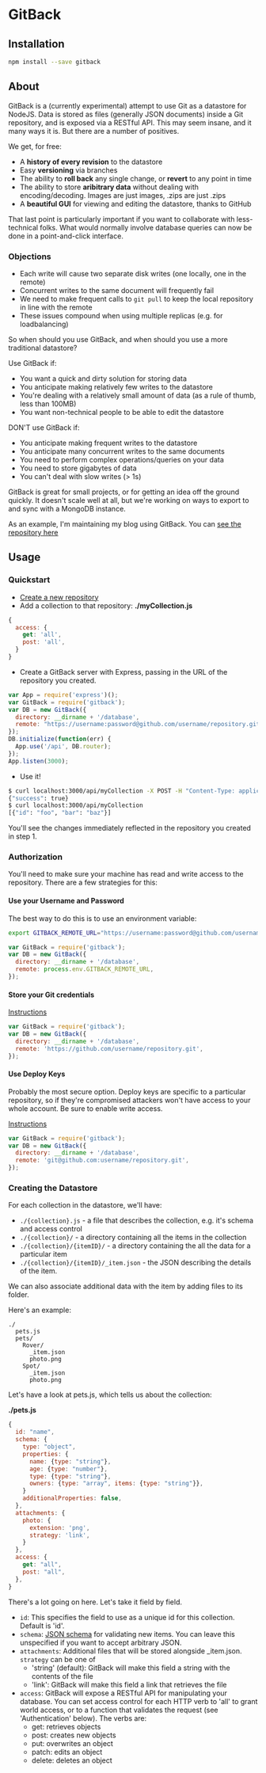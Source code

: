 # GitBack

## Installation

```bash
npm install --save gitback
```

## About

GitBack is a (currently experimental) attempt to use Git as a datastore for NodeJS. 
Data is stored as files (generally JSON documents) inside a Git repository, and is exposed
via a RESTful API. This may seem insane, and it many ways it is. But there are a number of positives.

We get, for free:
* A **history of every revision** to the datastore
* Easy **versioning** via branches
* The ability to **roll back** any single change, or **revert** to any point in time
* The ability to store **aribitrary data** without dealing with encoding/decoding. Images are just images, .zips are just .zips
* A **beautiful GUI** for viewing and editing the datastore, thanks to GitHub

That last point is particularly important if you want to collaborate with less-technical folks.
What would normally involve database queries can now be done in a point-and-click interface.

### Objections
* Each write will cause two separate disk writes (one locally, one in the remote)
* Concurrent writes to the same document will frequently fail
* We need to make frequent calls to ```git pull``` to keep the local repository in line with the remote
* These issues compound when using multiple replicas (e.g. for loadbalancing)

So when should you use GitBack, and when should you use a more traditional datastore?

Use GitBack if:
* You want a quick and dirty solution for storing data
* You anticipate making relatively few writes to the datastore
* You're dealing with a relatively small amount of data (as a rule of thumb, less than 100MB)
* You want non-technical people to be able to edit the datastore

DON'T use GitBack if:
* You anticipate making frequent writes to the datastore
* You anticipate many concurrent writes to the same documents
* You need to perform complex operations/queries on your data
* You need to store gigabytes of data
* You can't deal with slow writes (> 1s)
 
GitBack is great for small projects, or for getting an idea off the ground quickly.
It doesn't scale well at all, but we're working on ways to export to and sync with a
MongoDB instance.

As an example, I'm maintaining my blog using GitBack. You can
[see the repository here](https://github.com/bobby-brennan/gitback-blog)

## Usage

### Quickstart
* [Create a new repository](https://github.com/new)
* Add a collection to that repository:
**./myCollection.js**
```js
{
  access: {
    get: 'all',
    post: 'all',
  }
}
```
* Create a GitBack server with Express, passing in the URL of the repository you created.
```js
var App = require('express')();
var GitBack = require('gitback');
var DB = new GitBack({
  directory: __dirname + '/database',
  remote: "https://username:password@github.com/username/repository.git"
});
DB.initialize(function(err) {
  App.use('/api', DB.router);
});
App.listen(3000);
```
* Use it!
```bash
$ curl localhost:3000/api/myCollection -X POST -H "Content-Type: application/json" -d '{"id": "foo", "bar": "baz"}'
{"success": true}
$ curl localhost:3000/api/myCollection
[{"id": "foo", "bar": "baz"}]
```

You'll see the changes immediately reflected in the repository you created in step 1.

### Authorization

You'll need to make sure your machine has read and write access to the repository.
There are a few strategies for this:

#### Use your Username and Password
The best way to do this is to use an environment variable:
```bash
export GITBACK_REMOTE_URL="https://username:password@github.com/username/repository.git"
```
```js
var GitBack = require('gitback');
var DB = new GitBack({
  directory: __dirname + '/database',
  remote: process.env.GITBACK_REMOTE_URL,
});
```

#### Store your Git credentials
[Instructions](http://git-scm.com/docs/git-credential-store)
```js
var GitBack = require('gitback');
var DB = new GitBack({
  directory: __dirname + '/database',
  remote: 'https://github.com/username/repository.git',
});
```

#### Use Deploy Keys
Probably the most secure option. Deploy keys are specific to a particular
repository, so if they're compromised attackers won't have access to your whole account.
Be sure to enable write access.

[Instructions](https://developer.github.com/guides/managing-deploy-keys/#deploy-keys)
```js
var GitBack = require('gitback');
var DB = new GitBack({
  directory: __dirname + '/database',
  remote: 'git@github.com:username/repository.git',
});
```

### Creating the Datastore

For each collection in the datastore, we'll have:
* ```./{collection}.js``` - a file that describes the collection, e.g. it's schema and access control
* ```./{collection}/``` - a directory containing all the items in the collection
* ```./{collection}/{itemID}/``` - a directory containing the all the data for a particular item
* ```./{collection}/{itemID}/_item.json``` - the JSON describing the details of the item.

We can also associate additional data with the item by adding files to its folder.

Here's an example:

```
./
  pets.js
  pets/
    Rover/
      _item.json
      photo.png
    Spot/
      _item.json
      photo.png
```

Let's have a look at pets.js, which tells us about the collection:

**./pets.js**
```js
{
  id: "name",
  schema: {
    type: "object",
    properties: {
      name: {type: "string"},
      age: {type: "number"},
      type: {type: "string"},
      owners: {type: "array", items: {type: "string"}},
    }
    additionalProperties: false,
  },
  attachments: {
    photo: {
      extension: 'png',
      strategy: 'link',
    }
  },
  access: {
    get: "all",
    post: "all",
  },
}
```

There's a lot going on here. Let's take it field by field.
* ```id```: This specifies the field to use as a unique id for this collection. Default is 'id'.
* ```schema```: [JSON schema](http://json-schema.org/) for validating new items. You can leave this unspecified if you want to accept arbitrary JSON.
* ```attachments```: Additional files that will be stored alongside _item.json.  ```strategy``` can be one of
  * 'string' (default): GitBack will make this field a string with the contents of the file
  * 'link': GitBack will make this field a link that retrieves the file
* ```access```: GitBack will expose a RESTful API for manipulating your database. You can set access control for each HTTP verb to 'all' to grant world access, or to a function that validates the request (see 'Authentication' below). The verbs are:
  * get: retrieves objects
  * post: creates new objects
  * put: overwrites an object
  * patch: edits an object
  * delete: deletes an object

  
